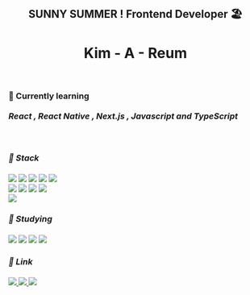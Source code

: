 <div align="center">
<h2> SUNNY SUMMER ! Frontend Developer 🏖 <h1> Kim - A - Reum </h1> <br/>
<div align = "left">
<h3> 📖  Currently learning <br/><br/>
<i> React , React Native , Next.js , Javascript and TypeScript<br/>
<br/>

<!-- <br/><br/><br/>
이유있는 로직을 짜는 **효율적인 프론트엔드 개발자** 김아름입니다. -->
<!-- <br/><br/> -->
  
<br/>

####  📍 Stack
<img src="https://img.shields.io/badge/JavaScript-F7DF1E?style=flat-square&logo=JavaScript&logoColor=white"/> 
<img src="https://img.shields.io/badge/TypeScript-3178C6?style=flat-square&logo=TypeScript&logoColor=white"/> 
<img src="https://img.shields.io/badge/HTML5-E34F26?style=flat-square&logo=HTML5&logoColor=white"/> 
<img src="https://img.shields.io/badge/Emotion-d36ac2?style=flat-square"/> 
<img src="https://img.shields.io/badge/CSS3-1572B6?style=flat-square&logo=CSS3&logoColor=white"/><br/>
<img src="https://img.shields.io/badge/React-61DAFB?style=flat-square&logo=React&logoColor=white"/> 
<img src="https://img.shields.io/badge/Next.js-000000?style=flat-square&logo=Next.js&logoColor=white"/> 
<img src="https://img.shields.io/badge/GraphQL-E10098?style=flat-square&logo=GraphQL&logoColor=white"/>
<img src="https://img.shields.io/badge/Apollo Client-311C87?style=flat-square&logo=Apollo GraphQL&logoColor=white"/><br/>
<img src="https://img.shields.io/badge/jQuery-0769AD?style=flat-square&logo=jQuery&logoColor=white"/> 



<br/>
  
#### 📍 Studying
<img src="https://img.shields.io/badge/GCP-4285F4?style=flat-square&logo=Google Cloud&logoColor=white"/> 
<img src="https://img.shields.io/badge/AWS-232F3E?style=flat-square&logo=Amazon AWS&logoColor=white"/> 
<img src="https://img.shields.io/badge/Docker-2496ED?style=flat-square&logo=Docker&logoColor=white"/> 
<img src="https://img.shields.io/badge/React Native-61DAFB?style=flat-square&logo=React&logoColor=white"/>

<br/>
  
#### 📍  Link
<a href="https://summereum.notion.site/SUNNY-SUMMER-5d8c27f89cf040088999a027e9ddbfdd" target="_blank">
<img src="https://img.shields.io/badge/Tech Notion-09a5ed?style=flat-square"/> 
<a href="https://velog.io/@kimareum" target="_blank">
<img src="https://img.shields.io/badge/Til Blog-09a5ed?style=flat-square"/> 
<a href="mailto:mollyddong@gmail.com" target="_blank">
<img src="https://img.shields.io/badge/Gmail-BB001B?style=flat-square"/>
  
</div>
